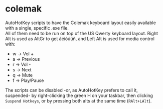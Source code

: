 # colemak
AutoHotKey scripts to have the Colemak keyboard layout easily available with a single, specific .exe file.\
All of them need to be run on top of the US Qwerty keyboard layout. Right Alt is used as AltGr to get áéíóúüñ, and Left Alt is used for media control with:
* w &rarr; Vol +
* a &rarr; Previous
* r &rarr; Vol -
* s &rarr; Next
* q &rarr; Mute
* f &rarr; Play/Pause

The scripts can be disabled -or, as AutoHotKey prefers to call it, suspended- by right-clicking the green H on your taskbar, then clicking `Suspend Hotkeys`, or by pressing both alts at the same time (`RAlt+LAlt`).
